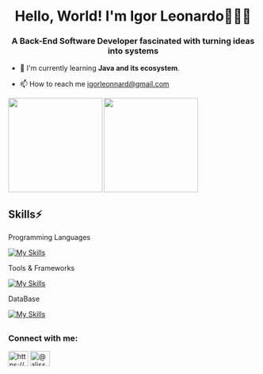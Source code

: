<h1 align="center"> Hello, World! I'm Igor Leonardo👨🏻‍💻 </h1>

 <h3 align="center"> A Back-End Software Developer fascinated with turning ideas into systems </h3>



- 🌱 I'm currently learning **Java and its ecosystem**.
  
- 📫 How to reach me igorleonnard@gmail.com

 <img align="left" height = "190em" src = "https://github-readme-stats.vercel.app/api?username=ileonnard&show_icons=true&theme=slateorange&include_all_commits=true&count_private=true" />
 <img  height = "190em" src = "https://github-readme-stats.vercel.app/api/top-langs/?username=ileonnard&layout=compact&langs_count=16&theme=slateorange" />




 ## Skills⚡



Programming Languages

[![My Skills](https://skillicons.dev/icons?i=java,kotlin,html,css)](https://skillicons.dev)

Tools & Frameworks

[![My Skills](https://skillicons.dev/icons?i=eclipse,idea,vscode,spring,docker,git)](https://skillicons.dev)

DataBase

[![My Skills](https://skillicons.dev/icons?i=aws,mysql,postgres,mongodb)](https://skillicons.dev)

 ##

 <h3 align="left">Connect with me:</h3>
<p align="left">
<a href="https://www.linkedin.com/in/igor-leonardo-78074a263/" target="blank"><img align="center" src="https://raw.githubusercontent.com/rahuldkjain/github-profile-readme-generator/master/src/images/icons/Social/linked-in-alt.svg" alt="https://www.linkedin.com/in/fredalisson/" height="30" width="40" /></a>
<a href="https://instagram.com/@ileonnard" target="blank"><img align="center" src="https://raw.githubusercontent.com/rahuldkjain/github-profile-readme-generator/master/src/images/icons/Social/instagram.svg" alt="@alissonsousa333" height="30" width="40" /></a>
</p>
</div>

